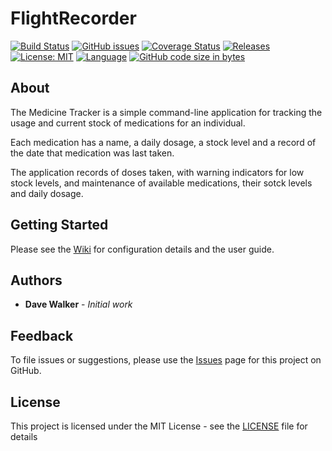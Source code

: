 # FlightRecorder

[![Build Status](https://github.com/davewalker5/MedicineTracker/workflows/.NET%20Core%20CI%20Build/badge.svg)](https://github.com/davewalker5/MedicineTracker/actions)
[![GitHub issues](https://img.shields.io/github/issues/davewalker5/MedicineTracker)](https://github.com/davewalker5/MedicineTracker/issues)
[![Coverage Status](https://coveralls.io/repos/github/davewalker5/MedicineTracker/badge.svg?branch=master)](https://coveralls.io/github/davewalker5/MedicineTracker?branch=master)
[![Releases](https://img.shields.io/github/v/release/davewalker5/MedicineTracker.svg?include_prereleases)](https://github.com/davewalker5/MedicineTracker/releases)
[![License: MIT](https://img.shields.io/badge/License-MIT-blue.svg)](https://github.com/davewalker5/MedicineTracker/blob/main/LICENSE)
[![Language](https://img.shields.io/badge/language-c%23-blue.svg)](https://github.com/davewalker5/MedicineTracker/)
[![GitHub code size in bytes](https://img.shields.io/github/languages/code-size/davewalker5/MedicineTracker)](https://github.com/davewalker5/MedicineTracker/)

## About

The Medicine Tracker is a simple command-line application for tracking the usage and current stock of medications for an individual.

Each medication has a name, a daily dosage, a stock level and a record of the date that medication was last taken.

The application records of doses taken, with warning indicators for low stock levels, and maintenance of available medications, their sotck levels and daily dosage.

## Getting Started

Please see the [Wiki](https://github.com/davewalker5/MedicineTracker/wiki) for configuration details and the user guide.

## Authors

- **Dave Walker** - _Initial work_

## Feedback

To file issues or suggestions, please use the [Issues](https://github.com/davewalker5/MedicineTracker/issues) page for this project on GitHub.

## License

This project is licensed under the MIT License - see the [LICENSE](LICENSE) file for details

